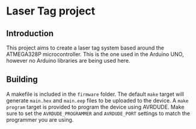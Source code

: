 # Laser Tag project

## Introduction

This project aims to create a laser tag system based around the ATMEGA328P
microcontroller. This is the one used in the Arduino UNO, however no Arduino
libraries are being used here.

## Building

A makefile is included in the `firmware` folder. The default `make` target
will generate `main.hex` and `main.eep` files to be uploaded to the device.
A `make program` target is provided to program the device using AVRDUDE. Make
sure to set the `AVRDUDE_PROGRAMMER` and `AVRDUDE_PORT` settings to match the
programmer you are using.
